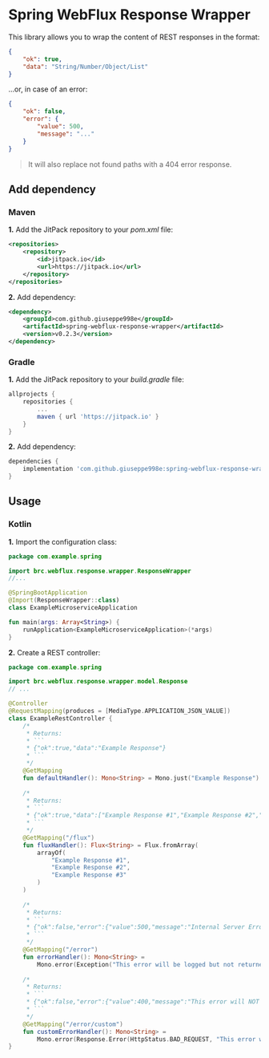 # Spring WebFlux Response Wrapper
This library allows you to wrap the content of REST responses in the format:
```json
{
    "ok": true,
    "data": "String/Number/Object/List"
}
```
...or, in case of an error:
```json
{
    "ok": false,
    "error": {
        "value": 500,
        "message": "..."
    }
}
```

> It will also replace not found paths with a 404 error response.

## Add dependency
### Maven
**1.** Add the JitPack repository to your _pom.xml_ file:
```xml
<repositories>
    <repository>
        <id>jitpack.io</id>
        <url>https://jitpack.io</url>
    </repository>
</repositories>
```
**2.** Add dependency:
```xml
<dependency>
    <groupId>com.github.giuseppe998e</groupId>
    <artifactId>spring-webflux-response-wrapper</artifactId>
    <version>v0.2.3</version>
</dependency>
```

### Gradle
**1.** Add the JitPack repository to your _build.gradle_ file:
```groovy
allprojects {
    repositories {
        ...
        maven { url 'https://jitpack.io' }
    }
}
```
**2.** Add dependency:
```groovy
dependencies {
    implementation 'com.github.giuseppe998e:spring-webflux-response-wrapper:v0.2.3'
}
```

## Usage
### Kotlin
**1.** Import the configuration class:
```kotlin
package com.example.spring

import brc.webflux.response.wrapper.ResponseWrapper
//...

@SpringBootApplication
@Import(ResponseWrapper::class)
class ExampleMicroserviceApplication

fun main(args: Array<String>) {
    runApplication<ExampleMicroserviceApplication>(*args)
}
```
**2.** Create a REST controller:
```kotlin
package com.example.spring

import brc.webflux.response.wrapper.model.Response
// ...

@Controller
@RequestMapping(produces = [MediaType.APPLICATION_JSON_VALUE])
class ExampleRestController {
    /*
     * Returns:
     * ```
     * {"ok":true,"data":"Example Response"}
     * ```
     */
    @GetMapping
    fun defaultHandler(): Mono<String> = Mono.just("Example Response")
    
    /*
     * Returns:
     * ```
     * {"ok":true,"data":["Example Response #1","Example Response #2","Example Response #3"]}
     * ```
     */
    @GetMapping("/flux")
    fun fluxHandler(): Flux<String> = Flux.fromArray(
        arrayOf(
            "Example Response #1",
            "Example Response #2",
            "Example Response #3"
        )
    )
    
    /*
     * Returns:
     * ```
     * {"ok":false,"error":{"value":500,"message":"Internal Server Error"}}
     * ```
     */
    @GetMapping("/error")
    fun errorHandler(): Mono<String> =
        Mono.error(Exception("This error will be logged but not returned (Code: 500 - INTERNAL SERVER ERROR)"))
    
    /*
     * Returns:
     * ```
     * {"ok":false,"error":{"value":400,"message":"This error will NOT be logged, but returned"}}
     * ```
     */
    @GetMapping("/error/custom")
    fun customErrorHandler(): Mono<String> =
        Mono.error(Response.Error(HttpStatus.BAD_REQUEST, "This error wont be logged but returned"))
}
```
